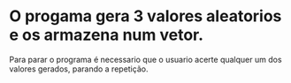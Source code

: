 # O progama  gera 3 valores aleatorios e os armazena num vetor.
Para parar o programa é necessario que o usuario acerte qualquer um dos valores gerados, parando a repetição.